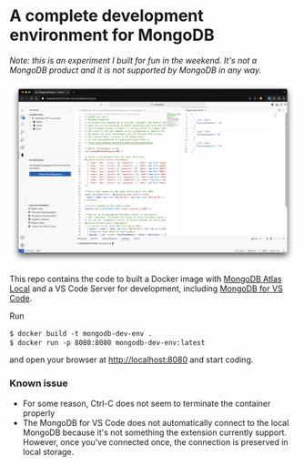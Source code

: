 # A complete development environment for MongoDB

_Note: this is an experiment I built for fun in the weekend. It's not a MongoDB product and it is not supported by MongoDB in any way._

![screnshot of A complete development environment for MongoDB](./screenshot.png)

This repo contains the code to built a Docker image with [MongoDB Atlas Local](https://hub.docker.com/r/mongodb/mongodb-atlas-local/) and a VS Code Server for development, including [MongoDB for VS Code](https://marketplace.visualstudio.com/items?itemName=mongodb.mongodb-vscode).

Run

```
$ docker build -t mongodb-dev-env .
$ docker run -p 8080:8080 mongodb-dev-env:latest  
```

and open your browser at [http://localhost:8080](http://localhost:8080) and start coding.

### Known issue
* For some reason, Ctrl-C does not seem to terminate the container properly
* The MongoDB for VS Code does not automatically connect to the local MongoDB because it's not something the extension currently support. However, once you've connected once, the connection is preserved in local storage.